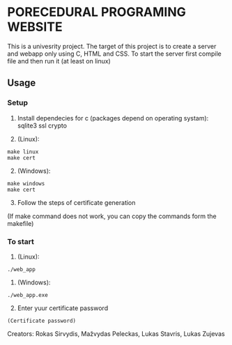 # PORECEDURAL PROGRAMING WEBSITE
This is a univesrity project. The target of this project is to create a server and webapp only using C, HTML and CSS. 
To start the server  first compile file and then run it (at least on linux)
## Usage
### Setup
1. Install dependecies for c (packages depend on operating systam): sqlite3 ssl crypto

2. (Linux):
```
make linux
make cert
```
2. (Windows):
```
make windows
make cert
```
3. Follow the steps of certificate generation

(If make command does not work, you can copy the commands form the makefile)
### To start
1. (Linux):
```
./web_app
```
1. (Windows):
```
./web_app.exe
```
2. Enter yuur certificate password
```
(Certificate password)
```

Creators:
Rokas Sirvydis, Mažvydas Peleckas, Lukas Stavris, Lukas Zujevas
